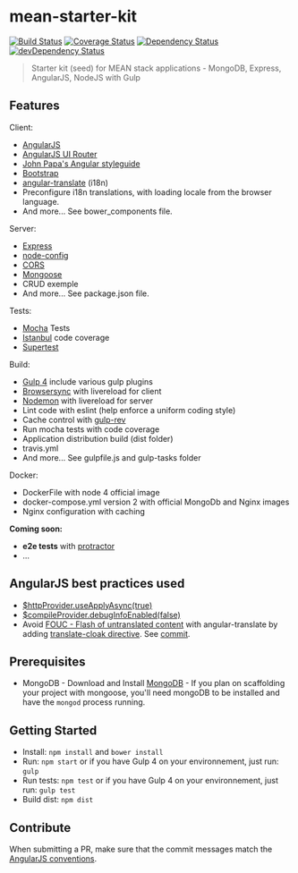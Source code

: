 # mean-starter-kit

[![Build Status](https://travis-ci.org/danivek/mean-starter-kit.svg?branch=master)](https://travis-ci.org/danivek/mean-starter-kit)
[![Coverage Status](https://coveralls.io/repos/danivek/mean-starter-kit/badge.svg?branch=master&service=github)](https://coveralls.io/github/danivek/mean-starter-kit?branch=master)
[![Dependency Status](https://david-dm.org/danivek/mean-starter-kit.svg)](https://david-dm.org/danivek/mean-starter-kit) [![devDependency Status](https://david-dm.org/danivek/mean-starter-kit/dev-status.svg)](https://david-dm.org/danivek/mean-starter-kit#info=devDependencies)

> Starter kit (seed) for MEAN stack applications - MongoDB, Express, AngularJS, NodeJS with Gulp

## Features
Client:
  - [AngularJS](https://angularjs.org/)
  - [AngularJS UI Router](https://github.com/angular-ui/ui-router)
  - [John Papa's Angular styleguide](https://github.com/johnpapa/angular-styleguide)
  - [Bootstrap](http://getbootstrap.com/)
  - [angular-translate](https://github.com/angular-translate/angular-translate) (i18n)
  - Preconfigure i18n translations, with loading locale from the browser language.
  - And more... See bower_components file.

Server:
  - [Express](http://www.http://expressjs.com/)
  - [node-config](https://github.com/lorenwest/node-config)
  - [CORS](https://github.com/expressjs/cors)
  - [Mongoose](http://mongoosejs.com/)
  - CRUD exemple
  - And more... See package.json file.

Tests:
  - [Mocha](https://mochajs.org/) Tests
  - [Istanbul](https://github.com/gotwarlost/istanbul) code coverage
  - [Supertest](https://github.com/visionmedia/supertest)

Build:
  - [Gulp 4](http://gulpjs.com/) include various gulp plugins
  - [Browsersync](http://www.browsersync.io/) with livereload for client
  - [Nodemon](http://nodemon.io/) with livereload for server
  - Lint code with eslint (help enforce a uniform coding style)
  - Cache control with [gulp-rev](https://github.com/sindresorhus/gulp-rev)
  - Run mocha tests with code coverage
  - Application distribution build (dist folder)
  - travis.yml
  - And more... See gulpfile.js and gulp-tasks folder

Docker:
  - DockerFile with node 4 official image
  - docker-compose.yml version 2 with official MongoDb and Nginx images
  - Nginx configuration with caching

**Coming soon:**
  - **e2e tests** with [protractor](http://www.protractortest.org/#/)
  - ...

## AngularJS best practices used

  - [$httpProvider.useApplyAsync(true)](http://blog.thoughtram.io/angularjs/2015/01/14/exploring-angular-1.3-speed-up-with-applyAsync.html)
  - [$compileProvider.debugInfoEnabled(false)](https://docs.angularjs.org/guide/production)
  - Avoid [FOUC - Flash of untranslated content](https://angular-translate.github.io/docs/#/guide/12_asynchronous-loading#asynchronous-loading_fouc---flash-of-untranslated-content) with angular-translate by adding [translate-cloak directive](https://angular-translate.github.io/docs/#/api/pascalprecht.translate.directive:translateCloak). See [commit](https://github.com/danivek/mean-starter-kit/commit/ae8099d9177e36322f97d30401ed1b81fffe222f).

## Prerequisites

  * MongoDB - Download and Install [MongoDB](http://www.mongodb.org/downloads) - If you plan on scaffolding your project with mongoose, you'll need mongoDB to be installed and have the `mongod` process running.

## Getting Started

- Install: `npm install` and `bower install`
- Run: `npm start` or if you have Gulp 4 on your environnement, just run: `gulp`
- Run tests: `npm test` or if you have Gulp 4 on your environnement, just run: `gulp test`
- Build dist: `npm dist`

## Contribute

When submitting a PR, make sure that the commit messages match the [AngularJS conventions](https://docs.google.com/document/d/1QrDFcIiPjSLDn3EL15IJygNPiHORgU1_OOAqWjiDU5Y/).
